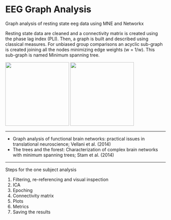 # EEG Graph Analysis
Graph analysis of resting state eeg data using MNE and Networkx

Resting state data are cleaned and a connectivity matrix is created using the phase lag index (PLI).
Then, a graph is built and described using classical measures. For unbiased group comparisons an acyclic sub-graph is created joining all the nodes minimizing edge weights (w = 1/w). This sub-graph is named Minimum spanning tree.



<img src="https://raw.githubusercontent.com/Davi93/EegGraphAnalysis/master/images/sbj_1.png" height="200" width="200">
<img src="https://raw.githubusercontent.com/Davi93/EegGraphAnalysis/master/images/sbj_2.png" height="200" width="200">


-----
- Graph analysis of functional brain networks: practical issues in translational neuroscience; Vellani et al. (2014)
- The trees and the forest: Characterization of complex brain networks with minimum spanning trees; Stam et al. (2014)
-----

Steps for the one subject analysis
1) Filtering, re-referencing and visual inspection
2) ICA
3) Epoching
4) Connectivity matrix
5) Plots
6) Metrics
7) Saving the results
